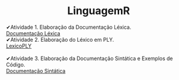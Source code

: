 <h1 align="center"> LinguagemR </h1>

✔Atividade 1. Elaboração da Documentação Léxica. <br>
[Documentação Léxica](https://github.com/JessicaPortilio/LinguagemR/blob/main/documentos/Documenta%C3%A7%C3%A3o%20R.pdf) <br>
✔Atividade 2. Elaboração do Léxico em PLY. <br>
[LexicoPLY](https://github.com/JessicaPortilio/LinguagemR/blob/main/ExpressionLanguageLex.py.py)<br>
<br>
✔Atividade 3. Elaboração da Documentação Sintática e Exemplos de Código. <br>
[Documentação Sintática](https://github.com/JessicaPortilio/LinguagemR/blob/main/documentos/Documenta%C3%A7%C3%A3o%20Sint%C3%A1tica%20da%20Linguagem%20R.pdf)<br>
<br>
